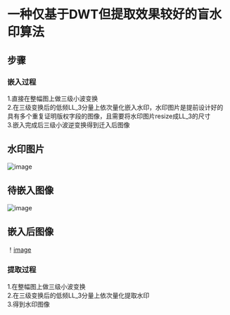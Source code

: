 # 一种仅基于DWT但提取效果较好的盲水印算法
## 步骤
### 嵌入过程
1.直接在整幅图上做三级小波变换  
2.在三级变换后的低频LL_3分量上依次量化嵌入水印，水印图片是提前设计好的具有多个重复证明版权字段的图像，且需要将水印图片resize成LL_3的尺寸  
3.嵌入完成后三级小波逆变换得到迁入后图像  
## 水印图片  
![image](https://github.com/dong-zhang1/Blind-Watermark-Based-on-DWT/blob/master/data/wm3.png)
## 待嵌入图像
![image](https://github.com/dong-zhang1/Blind-Watermark-Based-on-DWT/blob/master/data/6.jpg)
## 嵌入后图像
！[image]()
### 提取过程
1.在整幅图上做三级小波变换   
2.在三级变换后的低频LL_3分量上依次量化提取水印  
3.得到水印图像  
